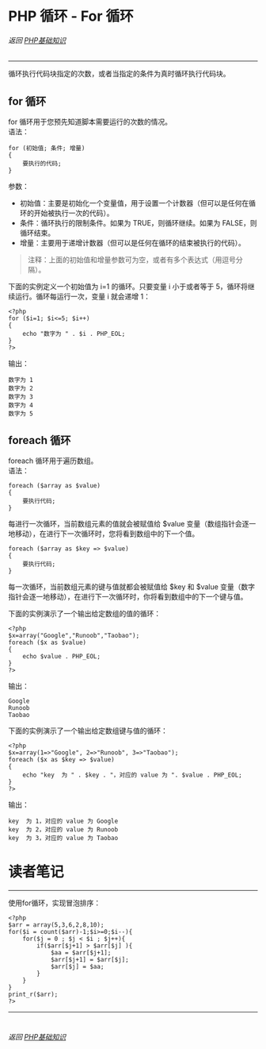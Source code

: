 # PHP 循环 - For 循环
###### 返回 [PHP基础知识](../PHP基础知识.md)
***


循环执行代码块指定的次数，或者当指定的条件为真时循环执行代码块。


## for 循环
for 循环用于您预先知道脚本需要运行的次数的情况。  
语法：
```
for (初始值; 条件; 增量)
{
    要执行的代码;
}
```
参数：
- 初始值：主要是初始化一个变量值，用于设置一个计数器（但可以是任何在循环的开始被执行一次的代码）。
- 条件：循环执行的限制条件。如果为 TRUE，则循环继续。如果为 FALSE，则循环结束。
- 增量：主要用于递增计数器（但可以是任何在循环的结束被执行的代码）。

> 注释：上面的初始值和增量参数可为空，或者有多个表达式（用逗号分隔）。

下面的实例定义一个初始值为 i=1 的循环。只要变量 i 小于或者等于 5，循环将继续运行。循环每运行一次，变量 i 就会递增 1：
```
<?php
for ($i=1; $i<=5; $i++)
{
    echo "数字为 " . $i . PHP_EOL;
}
?>
```
输出：
```
数字为 1
数字为 2
数字为 3
数字为 4
数字为 5
```


## foreach 循环
foreach 循环用于遍历数组。  
语法：
```
foreach ($array as $value)
{
    要执行代码;
}
```
每进行一次循环，当前数组元素的值就会被赋值给 $value 变量（数组指针会逐一地移动），在进行下一次循环时，您将看到数组中的下一个值。  
```
foreach ($array as $key => $value)
{
    要执行代码;
}
```
每一次循环，当前数组元素的键与值就都会被赋值给 $key 和 $value 变量（数字指针会逐一地移动），在进行下一次循环时，你将看到数组中的下一个键与值。  

下面的实例演示了一个输出给定数组的值的循环：
```
<?php
$x=array("Google","Runoob","Taobao");
foreach ($x as $value)
{
    echo $value . PHP_EOL;
}
?>
```
输出：
```
Google
Runoob
Taobao
```

下面的实例演示了一个输出给定数组键与值的循环：
```
<?php
$x=array(1=>"Google", 2=>"Runoob", 3=>"Taobao");
foreach ($x as $key => $value)
{
    echo "key  为 " . $key . "，对应的 value 为 ". $value . PHP_EOL;
}
?>
```
输出：
```
key  为 1，对应的 value 为 Google
key  为 2，对应的 value 为 Runoob
key  为 3，对应的 value 为 Taobao
```




# 读者笔记
***


使用for循环，实现冒泡排序：
```
<?php
$arr = array(5,3,6,2,8,10);
for($i = count($arr)-1;$i>=0;$i--){
    for($j = 0 ; $j < $i ; $j++){
        if($arr[$j+1] > $arr[$j] ){
            $aa = $arr[$j+1];
            $arr[$j+1] = $arr[$j];
            $arr[$j] = $aa;
        }
    }
}
print_r($arr);
?>
```


***
#
###### 返回 [PHP基础知识](../PHP基础知识.md)